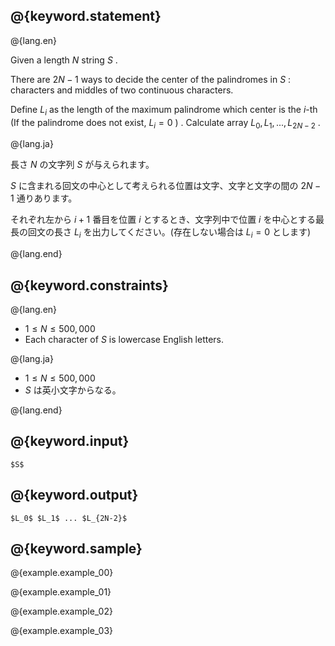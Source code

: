 ## @{keyword.statement}

@{lang.en}

Given a length $N$ string $S$ .

There are $2N-1$ ways to decide the center of the palindromes in $S$ : characters and middles of two continuous characters.

Define $L_i$ as the length of the maximum palindrome which center is the $i$-th (If the palindrome does not exist, $L_i=0$ ) . Calculate array $L_0,L_1,...,L_{2N-2}$ .

@{lang.ja}

長さ $N$ の文字列 $S$ が与えられます。

$S$ に含まれる回文の中心として考えられる位置は文字、文字と文字の間の $2N-1$ 通りあります。
 
それぞれ左から $i+1$ 番目を位置 $i$ とするとき、文字列中で位置 $i$ を中心とする最長の回文の長さ $L_i$ を出力してください。(存在しない場合は $L_i=0$ とします)

@{lang.end}

## @{keyword.constraints}

@{lang.en}

- $1 \leq N \leq 500,000$
- Each character of $S$ is lowercase English letters.

@{lang.ja}

- $1 \leq N \leq 500,000$
- $S$ は英小文字からなる。

@{lang.end}

## @{keyword.input}

```
$S$
```

## @{keyword.output}

```
$L_0$ $L_1$ ... $L_{2N-2}$
```

## @{keyword.sample}

@{example.example_00}

@{example.example_01}

@{example.example_02}

@{example.example_03}
